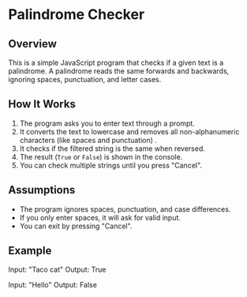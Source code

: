 # Palindrome Checker

## Overview
This is a simple JavaScript program that checks if a given text is a palindrome. A palindrome reads the same forwards and backwards, ignoring spaces, punctuation, and letter cases.

## How It Works
1. The program asks you to enter text through a prompt.
2. It converts the text to lowercase and removes all non-alphanumeric characters (like spaces and punctuation) .
3. It checks if the filtered string is the same when reversed.
4. The result (`True` or `False`) is shown in the console.
5. You can check multiple strings until you press "Cancel".

## Assumptions
- The program ignores spaces, punctuation, and case differences.
- If you only enter spaces, it will ask for valid input.
- You can exit by pressing "Cancel".

## Example
Input: "Taco cat"
Output: True

Input: "Hello"
Output: False
